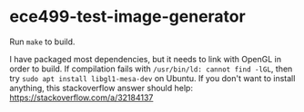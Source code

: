 # ece499-test-image-generator

Run `make` to build.

I have packaged most dependencies, but it needs to link with OpenGL in order to build.
If compilation fails with `/usr/bin/ld: cannot find -lGL`, then try `sudo apt install libgl1-mesa-dev` on Ubuntu.
If you don't want to install anything, this stackoverflow answer should help: https://stackoverflow.com/a/32184137
